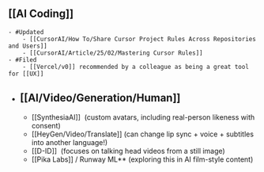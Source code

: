 ## [[AI Coding]]
	- #Updated
		- [[CursorAI/How To/Share Cursor Project Rules Across Repositories and Users]]
		- [[CursorAI/Article/25/02/Mastering Cursor Rules]]
	- #Filed
		- [[Vercel/v0]] recommended by a colleague as being a great tool for [[UX]]
- ## [[AI/Video/Generation/Human]]
	- [[SynthesiaAI]]  (custom avatars, including real-person likeness with consent)
	- [[HeyGen/Video/Translate]] (can change lip sync + voice + subtitles into another language!)
	- [[D-ID]]  (focuses on talking head videos from a still image)
	- [[Pika Labs]] / Runway ML** (exploring this in AI film-style content)